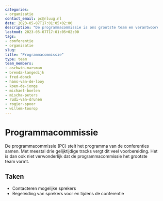 ```yaml
---
categories:
- organisatie
contact_email: pc@nluug.nl
date: 2023-05-07T17:01:05+02:00
description: "De programmacommissie is ons grootste team en verantwoordelijk voor het vinden van sprekers en beheren van relevante contacten."
lastmod: 2023-05-07T17:01:05+02:00
tags:
- conferentie
- organisatie
slug:
title: "Programmacommissie"
type: team
team_members:
- aschwin-marsman
- brenda-langedijk
- fred-donck
- hans-van-de-looy
- koen-de-jonge
- michael-boelen
- mischa-peters
- rudi-van-drunen
- rogier-spoor
- willem-toorop
---
```


# Programmacommissie

De programmacommissie (PC) stelt het programma van de conferenties samen. Met meestal drie gelijktijdige tracks vergt dit veel voorbereiding. Het is dan ook niet verwonderlijk dat de programmacommissie het grootste team vormt.

## Taken

* Contacteren mogelijke sprekers
* Begeleiding van sprekers voor en tijdens de conferentie

